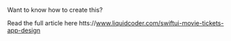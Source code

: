 Want to know how to create this?

Read the full article here htts://www.liquidcoder.com/swiftui-movie-tickets-app-design